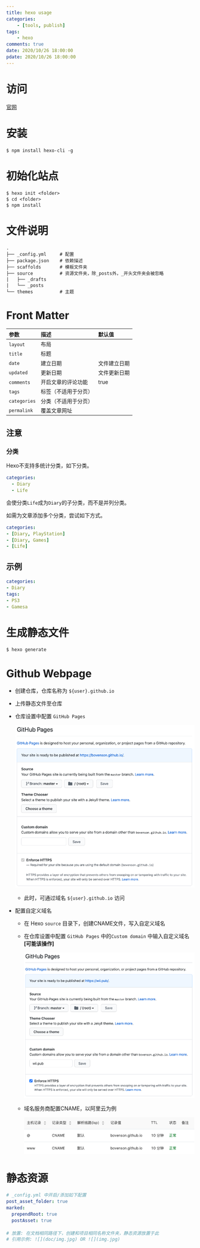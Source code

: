 ```yaml
---
title: hexo usage
categories:
	- [tools, publish]
tags:
	- hexo
comments: true
date: 2020/10/26 18:00:00
pdate: 2020/10/26 18:00:00
---
```


# 访问

[官网](https://hexo.bootcss.com/)

# 安装

```shell
$ npm install hexo-cli -g
```

# 初始化站点

```shell
$ hexo init <folder>
$ cd <folder>
$ npm install
```

# 文件说明

```shell
.
├── _config.yml     # 配置
├── package.json    # 依赖描述
├── scaffolds       # 模板文件夹
├── source          # 资源文件夹，除_posts外，_开头文件夹会被忽略
|   ├── _drafts
|   └── _posts
└── themes          # 主题
```

# Front Matter

| 参数         | 描述                 | 默认值       |
| :----------- | :------------------- | :----------- |
| `layout`     | 布局                 |              |
| `title`      | 标题                 |              |
| `date`       | 建立日期             | 文件建立日期 |
| `updated`    | 更新日期             | 文件更新日期 |
| `comments`   | 开启文章的评论功能   | true         |
| `tags`       | 标签（不适用于分页） |              |
| `categories` | 分类（不适用于分页） |              |
| `permalink`  | 覆盖文章网址         |              |

## 注意

### 分类

Hexo不支持多统计分类，如下分类。

```yaml
categories:
  - Diary
  - Life
```

会使分类`Life`成为`Diary`的子分类，而不是并列分类。

如需为文章添加多个分类，尝试如下方式。

```yaml
categories:
- [Diary, PlayStation]
- [Diary, Games]
- [Life]
```

## 示例

```yml
categories:
- Diary
tags:
- PS3
- Gamesa
```

# 生成静态文件

```shell
$ hexo generate
```

# Github Webpage

- 创建仓库，仓库名称为 `${user}.github.io`

- 上传静态文件至仓库

- 仓库设置中配置 `GitHub Pages`

  ![](usage/001.png)

  - 此时，可通过域名 `${user}.github.io` 访问

- 配置自定义域名

  - 在 Hexo `source` 目录下，创建CNAME文件，写入自定义域名 

  - 在仓库设置中配置 `GitHub Pages` 中的`Custom domain` 中输入自定义域名 **[可能该操作]**

    ![](usage/002.png)

  - 域名服务商配置CNAME，以阿里云为例

    ![](usage/003.png)

# 静态资源

```yaml
# _config.yml 中开启/添加如下配置
post_asset_folder: true
marked:
  prependRoot: true
  postAsset: true

# 放置: 在文档相同路径下，创建和项目相同名称文件夹，静态资源放置于此
# 引用示例: ![](doc/img.jpg) OR ![](img.jpg)
```

